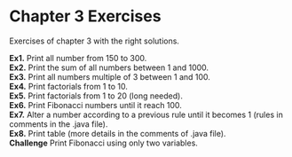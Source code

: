# Chapter 3 Exercises

Exercises of chapter 3 with the right solutions.

**Ex1.** Print all number from 150 to 300. <br/>
**Ex2.** Print the sum of all numbers between 1 and 1000. <br/>
**Ex3.** Print all numbers multiple of 3 between 1 and 100. <br/>
**Ex4.** Print factorials from 1 to 10. <br/>
**Ex5.** Print factorials from 1 to 20 (long needed). <br/>
**Ex6.** Print Fibonacci numbers until it reach 100. <br/>
**Ex7.** Alter a number according to a previous rule until it becomes 1 (rules in comments in the .java file). <br/>
**Ex8.** Print table (more details in the comments of .java file). <br/>
**Challenge** Print Fibonacci using only two variables.

